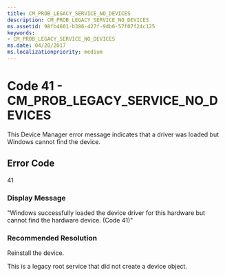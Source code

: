 ```yaml
---
title: CM_PROB_LEGACY_SERVICE_NO_DEVICES
description: CM_PROB_LEGACY_SERVICE_NO_DEVICES
ms.assetid: 98fb4601-b386-427f-9db6-57f07f24c125
keywords:
- CM_PROB_LEGACY_SERVICE_NO_DEVICES
ms.date: 04/20/2017
ms.localizationpriority: medium
---
```


# Code 41 - CM_PROB_LEGACY_SERVICE_NO_DEVICES

This Device Manager error message indicates that a driver was loaded but Windows cannot find the device.

## Error Code

41

### Display Message

"Windows successfully loaded the device driver for this hardware but cannot find the hardware device. (Code 41)"

### Recommended Resolution

Reinstall the device.

This is a legacy root service that did not create a device object.
